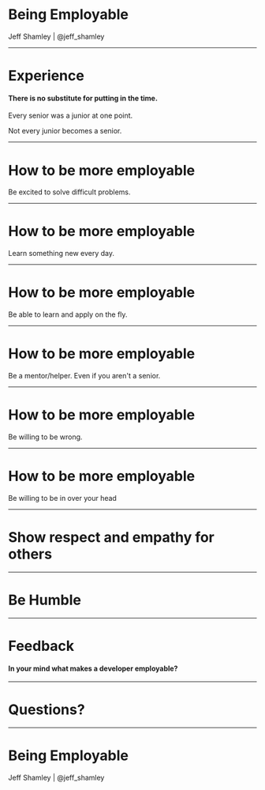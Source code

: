 
# Being Employable

Jeff Shamley | @jeff_shamley

---

# Experience

#### There is no substitute for putting in the time.
<!-- .element: class="fragment" -->

Every senior was a junior at one point.
<!-- .element: class="fragment" -->

Not every junior becomes a senior.
<!-- .element: class="fragment" -->

---

# How to be more employable

Be excited to solve difficult problems.
<!-- .element: class="fragment" -->

---

# How to be more employable

Learn something new every day.
<!-- .element: class="fragment" -->

---

# How to be more employable

Be able to learn and apply on the fly.
<!-- .element: class="fragment" -->

---

# How to be more employable

Be a mentor/helper. Even if you aren't a senior.
<!-- .element: class="fragment" -->

---

# How to be more employable

Be willing to be wrong.
<!-- .element: class="fragment" -->

---

# How to be more employable

Be willing to be in over your head
<!-- .element: class="fragment" -->

---

# Show respect and empathy for others

---

# Be Humble

---

# Feedback

#### In your mind what makes a developer employable?
<!-- .element: class="fragment" -->

---

# Questions?

---

# Being Employable

Jeff Shamley | @jeff_shamley
